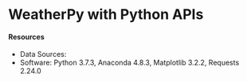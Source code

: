 # WeatherPy with Python APIs


#### Resources
- Data Sources: 
- Software: Python 3.7.3, Anaconda 4.8.3, Matplotlib 3.2.2, Requests 2.24.0
